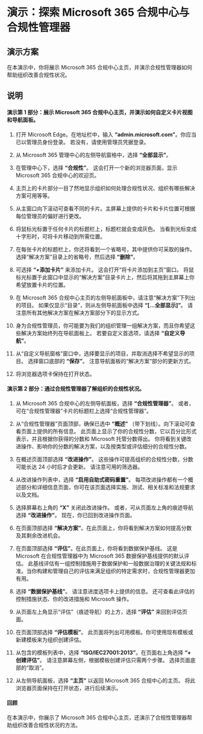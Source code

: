 ﻿---
Demo:
    title: '探索 Microsoft 365 合规中心与合规性管理器'
    module: '模块 4 第 1 课：描述 Microsoft 合规性解决方案的功能：描述 Microsoft 合规性管理功能'
---


# 演示：探索 Microsoft 365 合规中心与合规性管理器

## 演示方案
在本演示中，你将展示 Microsoft 365 合规中心主页，并演示合规性管理器如何帮助组织改善合规性状况。

## 说明

#### 演示第 1 部分：展示 Microsoft 365 合规中心主页，并演示如何自定义卡片视图和导航面板。

1. 打开 Microsoft Edge。在地址栏中，输入 **“admin.microsoft.com”**。你应当已以管理员身份登录。  若没有，请使用管理员凭据登录。

1. 从 Microsoft 365 管理中心的左侧导航窗格中，选择 **“全部显示”**。

1. 在管理中心下，选择 **“合规性”**。  这会打开一个新的浏览器页面，显示 Microsoft 365 合规中心的欢迎页。  

1. 主页上的卡片部分一目了然地显示组织如何处理合规性状况、组织有哪些解决方案可用等等。

1. 从主窗口向下滚动可查看不同的卡片。主屏幕上提供的卡片和卡片位置可根据每位管理员的偏好进行更改。  

1. 将鼠标光标置于任何卡片的标题栏上，标题栏就会变成灰色。  当看到光标变成十字形时，可将卡片移动到所需位置。

1. 在每张卡片的标题栏上，你还将看到一个省略号，其中提供你可采取的操作。  选择“解决方案”目录上的省略号，然后选择 **“删除”**。

1. 可选择 **“+添加卡片”** 来添加卡片。  这会打开“将卡片添加到主页”窗口。  将鼠标光标置于此窗口中显示的“解决方案”目录卡片上，然后将其拖到主屏幕上你希望放置卡片的位置。

1. 在 Microsoft 365 合规中心主页的左侧导航面板中，请注意“解决方案”下列出的项目。  如果仅显示“目录”，则从左侧导航面板中选择 **“[...全部显示]”**。  请注意所有其他解决方案在解决方案部分下的显示方式。  

1. 身为合规性管理员，你可能要为我们的组织管理一组解决方案，而且你希望这些解决方案始终列在导航面板上。  若要自定义首选项，请选择 **“自定义导航”**。  

1. 从“自定义导航窗格”窗口中，选择要显示的项目，并取消选择不希望显示的项目。  选择窗口底部的 **“保存”**。  注意导航面板的“解决方案”部分的更新方式。

1. 将浏览器选项卡保持在打开状态。

#### 演示第 2 部分：通过合规性管理器了解组织的合规性状况。

1. 从 Microsoft 365 合规中心的左侧导航面板，选择 **“合规性管理器”**。  或者，可在“合规性管理器”卡片的标题栏上选择“合规性管理器”。

1. 从“合规性管理器”页面顶部，确保已选中 **“概述”** （带下划线）。向下滚动可查看页面上提供的所有信息。  此页面上显示了你的合规性分数，它以百分比形式表示，并且根据你获得的分数和 Microsoft 托管分数得出。   你将看到关键改进操作、影响你的分数的解决方案，以及按类型或评估细分的合规性分数。

1. 在概述页面顶部选择 **“改进操作”**。  这些操作可提高组织的合规性分数，分数可能长达 24 小时后才会更新。  请注意可用的筛选器。

1. 从改进操作列表中，选择 **“启用自助式密码重置”**。  每项改进操作都有一个概述部分和详细信息页面，你可在该页面选择实施、测试、相关标准和法规要求以及文档。

1. 选择屏幕右上角的 **“X”** 关闭此改进操作。  或者，可从页面左上角的痕迹导航选择 **“改进操作”**。  现在，你已回到改进操作页面。

1. 在页面顶部选择 **“解决方案”**。在此页面上，你将看到解决方案如何提高分数及其剩余改进机会。

1. 在页面顶部选择 **“评估”**。在此页面上，你将看到数据保护基线。  这是 Microsoft 在合规性管理器中为 Microsoft 365 数据保护基线提供的默认评估。  此基线评估有一组控制措施用于数据保护和一般数据治理的关键法规和标准。当你构建和管理自己的评估来满足组织的特定需求时，合规性管理器更加有用。

1. 选择 **“数据保护基线”**。  请注意进度选项卡上提供的信息。  还可查看此评估的控制措施状态、你的改进措施和 Microsoft 操作。  

1. 从页面左上角显示“评估”（痕迹导航）的上方，选择 **“评估”** 来回到评估页面。  

1. 在页面顶部选择 **“评估模板”**。  此页面将列出可用模板。你可使用现有模板或新建模板来为组织创建评估。

1. 从包含的模板列表中，选择 **“ISO/IEC27001:2013”**。在页面右上角选择 **“+ 创建评估”**。  请注意屏幕左侧，根据模板创建评估只需两个步骤。  选择页面底部的“取消”。

1. 从左侧导航面板，选择 **“主页”** 以返回 Microsoft 365 合规中心的主页。  将此浏览器页面保持在打开状态，进行后续演示。

#### 回顾
在本演示中，你展示了 Microsoft 365 合规中心主页，还演示了合规性管理器帮助组织改善合规性状况的方法。
